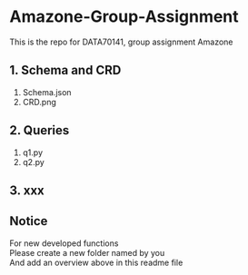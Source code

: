 # Amazone-Group-Assignment
This is the repo for DATA70141, group assignment Amazone

## 1. Schema and CRD  
1) Schema.json
2) CRD.png

## 2. Queries  
1) q1.py  
2) q2.py  

## 3. xxx

## Notice
For new developed functions  
Please create a new folder named by you  
And add an overview above in this readme file  

